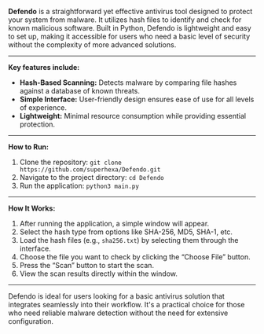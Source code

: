 **Defendo** is a straightforward yet effective antivirus tool designed to protect your system from malware. It utilizes hash files to identify and check for known malicious software. Built in Python, Defendo is lightweight and easy to set up, making it accessible for users who need a basic level of security without the complexity of more advanced solutions.

---

**Key features include:**
- **Hash-Based Scanning:** Detects malware by comparing file hashes against a database of known threats.
- **Simple Interface:** User-friendly design ensures ease of use for all levels of experience.
- **Lightweight:** Minimal resource consumption while providing essential protection.

---

**How to Run:**
1. Clone the repository: `git clone https://github.com/superhexa/Defendo.git`
2. Navigate to the project directory: `cd Defendo`
3. Run the application: `python3 main.py`

---

**How It Works:**
1. After running the application, a simple window will appear.
2. Select the hash type from options like SHA-256, MD5, SHA-1, etc.
3. Load the hash files (e.g., `sha256.txt`) by selecting them through the interface.
4. Choose the file you want to check by clicking the “Choose File” button.
5. Press the “Scan” button to start the scan.
6. View the scan results directly within the window.

---

Defendo is ideal for users looking for a basic antivirus solution that integrates seamlessly into their workflow. It's a practical choice for those who need reliable malware detection without the need for extensive configuration.

